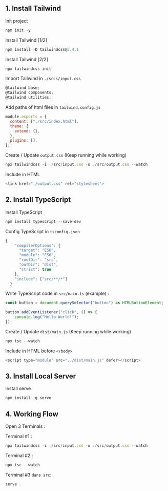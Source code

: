 ## 1. Install Tailwind

Init project
```javascript
npm init -y
```

Install Tailwind [1/2]
```javascript
npm install -D tailwindcss@3.4.1
```

Install Tailwind [2/2]
```javascript
npx tailwindcss init
```

Import Tailwind in `./srcs/input.css`
```javascript
@tailwind base;
@tailwind components;
@tailwind utilities;
```

Add paths of html files in `tailwind.config.js`
```javascript
module.exports = {
  content: ["./src/index.html"],
  theme: {
    extend: {},
  },
  plugins: [],
};
```

Create / Update `output.css` (Keep running while working)
```javascript
npx tailwindcss -i ./src/input.css -o ./src/output.css --watch
```

Include in HTML
```javascript
<link href="./output.css" rel="stylesheet">
```


## 2. Install TypeScript

Install TypeScript
```javascript
npm install typescript --save-dev
```

Config TypeScript in `tsconfig.json`
```javascript
{
	"compilerOptions": {
	  "target": "ES6",
	  "module": "ES6",
	  "rootDir": "src",
	  "outDir": "dist",
	  "strict": true
	},
	"include": ["src/**/*"]
  }
```

Write TypeScript code in `src/main.ts` (example) :
```javascript
const button = document.querySelector("button") as HTMLButtonElement;

button.addEventListener("click", () => {
    console.log("Hello World!");
});
```

Create / Update `dist/main.js` (Keep running while working)
```javascript
npx tsc --watch
```

Include in HTML before `</body>`
```javascript
<script type="module" src="../dist/main.js" defer></script>
```


## 3. Install Local Server

Install serve
```javascript
npm install -g serve
```


## 4. Working Flow

Open 3 Terminals :

Terminal #1 :
```javascript
npx tailwindcss -i ./src/input.css -o ./src/output.css --watch
```

Terminal #2 :
```javascript
npx tsc --watch
```

Terminal #3 `dans src`:
```javascript
serve .
```